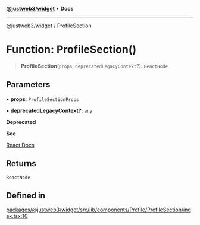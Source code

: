 [**@justweb3/widget**](../README.md) • **Docs**

***

[@justweb3/widget](../globals.md) / ProfileSection

# Function: ProfileSection()

> **ProfileSection**(`props`, `deprecatedLegacyContext`?): `ReactNode`

## Parameters

• **props**: `ProfileSectionProps`

• **deprecatedLegacyContext?**: `any`

**Deprecated**

**See**

[React Docs](https://legacy.reactjs.org/docs/legacy-context.html#referencing-context-in-lifecycle-methods)

## Returns

`ReactNode`

## Defined in

[packages/@justweb3/widget/src/lib/components/Profile/ProfileSection/index.tsx:10](https://github.com/JustaName-id/JustaName-sdk/blob/dc845c10af242e3ca87d95ef392516ac0bfa8b95/packages/@justweb3/widget/src/lib/components/Profile/ProfileSection/index.tsx#L10)
